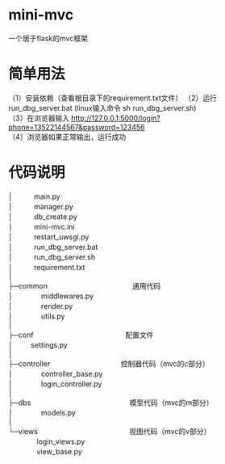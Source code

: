 # mini-mvc
一个居于flask的mvc框架

# 简单用法
（1）安装依赖（查看根目录下的requirement.txt文件）
（2）运行 run_dbg_server.bat (linux输入命令 sh run_dbg_server.sh)  
（3）在浏览器输入 http://127.0.0.1:5000/login?phone=13522144567&password=123456  
（4）浏览器如果正常输出，运行成功 

# 代码说明
│　　　main.py  
│　　　manager.py  
│　　　db_create.py  
│　　　mini-mvc.ini  
│　　　restart_uwsgi.py  
│　　　run_dbg_server.bat  
│　　　run_dbg_server.sh  
│　　　requirement.txt  
│  
├─common　　　　　　　　　　　　通用代码  
│　　　　middlewares.py  
│　　　　render.py  
│　　　　utils.py  
│      
├─conf　　　　　　　　　　　　　配置文件  
│   　　   settings.py  
│  
├─controller　　　　　　　　　　控制器代码（mvc的c部分）  
│　　　　controller_base.py  
│　　　　login_controller.py  
│  
├─dbs　　　　　　　　　　　　　　模型代码（mvc的m部分）  
│　　　　models.py  
│     
└─views　　　　　　　　　　　　　视图代码（mvc的v部分）  
　　　　login_views.py  
　　　　view_base.py  
        
